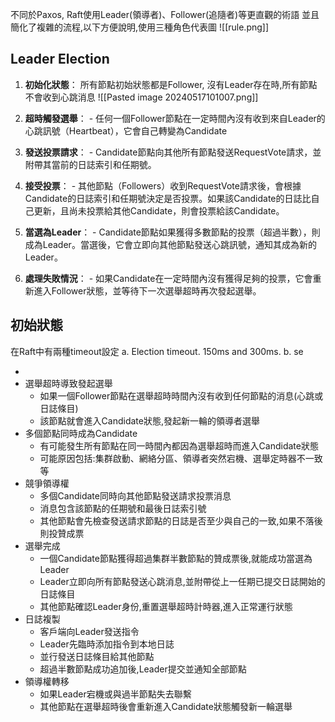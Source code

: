 不同於Paxos, Raft使用Leader(領導者)、Follower(追隨者)等更直觀的術語
並且簡化了複雜的流程,以下方便說明,使用三種角色代表圖
![[rule.png]]

## Leader Election 

 1. **初始化狀態**： 所有節點初始狀態都是Follower, 沒有Leader存在時,所有節點不會收到心跳消息
   ![[Pasted image 20240517101007.png]]

 
 2. **超時觸發選舉**： - 任何一個Follower節點在一定時間內沒有收到來自Leader的心跳訊號（Heartbeat），它會自己轉變為Candidate
 
  
  
 3. **發送投票請求**： - Candidate節點向其他所有節點發送RequestVote請求，並附帶其當前的日誌索引和任期號。 
  
  
  
 4. **接受投票**： - 其他節點（Followers）收到RequestVote請求後，會根據Candidate的日誌索引和任期號決定是否投票。如果該Candidate的日誌比自己更新，且尚未投票給其他Candidate，則會投票給該Candidate。 
  
  
  
 5. **當選為Leader**： - Candidate節點如果獲得多數節點的投票（超過半數），則成為Leader。當選後，它會立即向其他節點發送心跳訊號，通知其成為新的Leader。 
  
  
  
 6. **處理失敗情況**： - 如果Candidate在一定時間內沒有獲得足夠的投票，它會重新進入Follower狀態，並等待下一次選舉超時再次發起選舉。
  
  
  
## 初始狀態


 在Raft中有兩種timeout設定
		a. Election timeout.
			150ms and 300ms.
		b. se








- 
- 選舉超時導致發起選舉
    - 如果一個Follower節點在選舉超時時間內沒有收到任何節點的消息(心跳或日誌條目)
    - 該節點就會進入Candidate狀態,發起新一輪的領導者選舉
- 多個節點同時成為Candidate
    - 有可能發生所有節點在同一時間內都因為選舉超時而進入Candidate狀態
    - 可能原因包括:集群啟動、網絡分區、領導者突然宕機、選舉定時器不一致等
- 競爭領導權
    - 多個Candidate同時向其他節點發送請求投票消息
    - 消息包含該節點的任期號和最後日誌索引號
    - 其他節點會先檢查發送請求節點的日誌是否至少與自己的一致,如果不落後則投贊成票
- 選舉完成
    - 一個Candidate節點獲得超過集群半數節點的贊成票後,就能成功當選為Leader
    - Leader立即向所有節點發送心跳消息,並附帶從上一任期已提交日誌開始的日誌條目
    - 其他節點確認Leader身份,重置選舉超時計時器,進入正常運行狀態
- 日誌複製
    - 客戶端向Leader發送指令
    - Leader先臨時添加指令到本地日誌
    - 並行發送日誌條目給其他節點
    - 超過半數節點成功追加後,Leader提交並通知全部節點
- 領導權轉移
    - 如果Leader宕機或與過半節點失去聯繫
    - 其他節點在選舉超時後會重新進入Candidate狀態觸發新一輪選舉